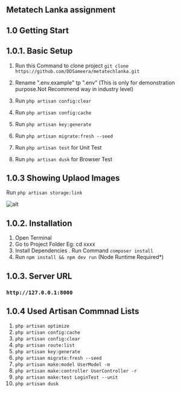 ## Metatech Lanka assignment

## 1.0 Getting Start

## 1.0.1. Basic Setup
1. Run this Command to clone project
   `git clone https://github.com/DDSameera/metatechlanka.git`

2. Rename ".env.example" tp ".env" 
(This is only for demonstration purpose.Not Recommend way in industry level)

3. Run `php artisan config:clear`

4. Run `php artisan config:cache`

5. Run `php artisan key:generate`

6. Run `php artisan migrate:fresh --seed`

7. Run `php artisan test` for Unit Test

8. Run `php artisan dusk` for Browser Test

## 1.0.3 Showing Uplaod Images

Run `php artisan storage:link`

![alt](https://link)

## 1.0.2. Installation 
1. Open Terminal
2. Go to Project Folder Eg: cd xxxx
3. Install Dependencies . Run Command `composer install`
4. Run `npm install && npm dev run`  (Node Runtime Required*)

## 1.0.3. Server URL
### ``http://127.0.0.1:8000``

## 1.0.4 Used Artisan Commnad Lists
1. `php artisan optimize`
2. `php artisan config:cache`
3. `php artisan config:clear`
4. `php artisan route:list`
5. `php artisan key:generate`
6. `php artisan migrate:fresh --seed`
7. `php artisan make:model UserModel -m`
8. `php artisan make:controller UserController -r`
9. `php artisan make:test LoginTest --unit`
10. `php artisan dusk`

